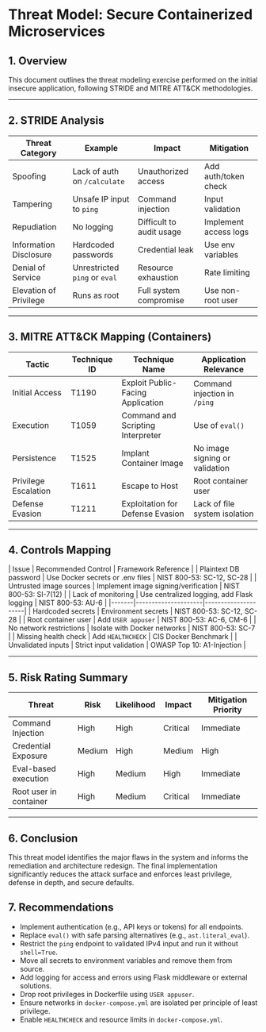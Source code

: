 # Threat Model: Secure Containerized Microservices

## 1. Overview
This document outlines the threat modeling exercise performed on the initial insecure application, following STRIDE and MITRE ATT&CK methodologies.

---

## 2. STRIDE Analysis

| Threat Category | Example | Impact | Mitigation |
|----------------|---------|--------|------------|
| Spoofing        | Lack of auth on `/calculate` | Unauthorized access | Add auth/token check |
| Tampering       | Unsafe IP input to `ping` | Command injection | Input validation |
| Repudiation     | No logging | Difficult to audit usage | Implement access logs |
| Information Disclosure | Hardcoded passwords | Credential leak | Use env variables |
| Denial of Service | Unrestricted `ping` or `eval` | Resource exhaustion | Rate limiting |
| Elevation of Privilege | Runs as root | Full system compromise | Use non-root user |

---

## 3. MITRE ATT&CK Mapping (Containers)

| Tactic         | Technique ID | Technique Name | Application Relevance |
|----------------|--------------|----------------|------------------------|
| Initial Access | T1190         | Exploit Public-Facing Application | Command injection in `/ping` |
| Execution      | T1059         | Command and Scripting Interpreter | Use of `eval()` |
| Persistence    | T1525         | Implant Container Image | No image signing or validation |
| Privilege Escalation | T1611  | Escape to Host | Root container user |
| Defense Evasion | T1211        | Exploitation for Defense Evasion | Lack of file system isolation |

---

## 4. Controls Mapping

| Issue | Recommended Control | Framework Reference |
| Plaintext DB password | Use Docker secrets or .env files | NIST 800-53: SC-12, SC-28 |
| Untrusted image sources | Implement image signing/verification | NIST 800-53: SI-7(12) |
| Lack of monitoring | Use centralized logging, add Flask logging | NIST 800-53: AU-6 |
|-------|---------------------|---------------------|
| Hardcoded secrets | Environment secrets | NIST 800-53: SC-12, SC-28 |
| Root container user | Add `USER appuser` | NIST 800-53: AC-6, CM-6 |
| No network restrictions | Isolate with Docker networks | NIST 800-53: SC-7 |
| Missing health check | Add `HEALTHCHECK` | CIS Docker Benchmark |
| Unvalidated inputs | Strict input validation | OWASP Top 10: A1-Injection |

---

## 5. Risk Rating Summary

| Threat | Risk | Likelihood | Impact | Mitigation Priority |
|--------|------|------------|--------|----------------------|
| Command Injection | High | High | Critical | Immediate |
| Credential Exposure | Medium | High | Medium | High |
| Eval-based execution | High | Medium | High | Immediate |
| Root user in container | High | Medium | Critical | Immediate |

---

## 6. Conclusion

This threat model identifies the major flaws in the system and informs the remediation and architecture redesign. The final implementation significantly reduces the attack surface and enforces least privilege, defense in depth, and secure defaults.


## 7. Recommendations

- Implement authentication (e.g., API keys or tokens) for all endpoints.
- Replace `eval()` with safe parsing alternatives (e.g., `ast.literal_eval`).
- Restrict the `ping` endpoint to validated IPv4 input and run it without `shell=True`.
- Move all secrets to environment variables and remove them from source.
- Add logging for access and errors using Flask middleware or external solutions.
- Drop root privileges in Dockerfile using `USER appuser`.
- Ensure networks in `docker-compose.yml` are isolated per principle of least privilege.
- Enable `HEALTHCHECK` and resource limits in `docker-compose.yml`.